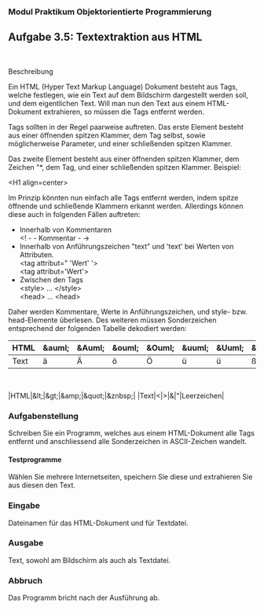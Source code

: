 ### Modul Praktikum Objektorientierte Programmierung

## Aufgabe 3.5: Textextraktion aus HTML
<br>

Beschreibung

Ein HTML (Hyper Text Markup Language) Dokument besteht aus Tags, welche festlegen, wie ein Text auf dem Bildschirm dargestellt werden soll, und dem eigentlichen Text. Will man nun den Text aus einem HTML-Dokument extrahieren, so müssen die Tags entfernt werden.

Tags sollten in der Regel paarweise auftreten. Das erste Element besteht aus einer öffnenden spitzen Klammer, dem Tag selbst, sowie möglicherweise Parameter, und einer schließenden spitzen Klammer.

Das zweite Element besteht aus einer öffnenden spitzen Klammer, dem Zeichen "*, dem Tag, und einer schließenden spitzen Klammer. Beispiel:

\<H1 align=center> </H1>

Im Prinzip könnten nun einfach alle Tags entfernt werden, indem spitze öffnende und schließende Klammern erkannt werden. Allerdings können diese auch in folgenden Fällen auftreten:

* Innerhalb von Kommentaren
    <br><! - - Kommentar - ->
* Innerhalb von Anführungszeichen "text" und 'text' bei Werten von Attributen.
    <br><tag attribut=" 'Wert' '> <br>\<tag attribut='Wert'>
* Zwischen den Tags
    <br>\<style> ... \</style><br>
    \<head> ... \<head>

Daher werden Kommentare, Werte in Anführungszeichen, und style- bzw. head-Elemente überlesen. Des weiteren müssen Sonderzeichen entsprechend der folgenden Tabelle dekodiert werden:

|HTML|\&auml;|\&Auml;|\&ouml;|\&Ouml;|\&uuml;|\&Uuml;|\&szlig;|
--- | --- | ---| ---|---| ---| ---| ---| 
|Text|ä|Ä|ö|Ö|ü|ü|ß|

<br>

|HTML|\&lt;|\&gt;|\&amp;|\&quot;|\&znbsp;|
|Text|<|>|&|"|Leerzeichen|


### Aufgabenstellung

Schreiben Sie ein Programm, welches aus einem HTML-Dokument alle Tags entfernt und anschliessend alle Sonderzeichen in ASCII-Zeichen wandelt.
<br>

#### Testprogramme

Wählen Sie mehrere Internetseiten, speichern Sie diese und extrahieren Sie aus diesen den Text.
<br>

### Eingabe
Dateinamen für das HTML-Dokument und für Textdatei.

### Ausgabe
Text, sowohl am Bildschirm als auch als Textdatei.

### Abbruch
Das Programm bricht nach der Ausführung ab.
